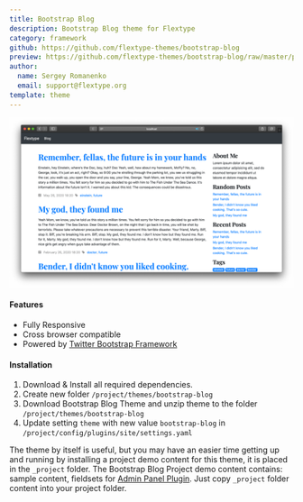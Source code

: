 ```yaml
---
title: Bootstrap Blog
description: Bootstrap Blog theme for Flextype
category: framework
github: https://github.com/flextype-themes/bootstrap-blog
preview: https://github.com/flextype-themes/bootstrap-blog/raw/master/preview.png
author:
  name: Sergey Romanenko
  email: support@flextype.org
template: theme
---
```


![Bootstrap Blog](https://github.com/flextype-themes/bootstrap-blog/raw/master/preview.png)

#### Features

* Fully Responsive
* Cross browser compatible
* Powered by [Twitter Bootstrap Framework](https://getbootstrap.com)

#### Installation

1. Download & Install all required dependencies.
2. Create new folder `/project/themes/bootstrap-blog`
3. Download Bootstrap Blog Theme and unzip theme to the folder `/project/themes/bootstrap-blog`
4. Update setting `theme` with new value `bootstrap-blog` in `/project/config/plugins/site/settings.yaml`

The theme by itself is useful, but you may have an easier time getting up and running by installing a project demo content for this theme, it is placed in the `_project` folder. The Bootstrap Blog Project demo content contains: sample content, fieldsets for [Admin Panel Plugin](https://github.com/flextype-plugins/admin). Just copy `_project` folder content into your project folder.
